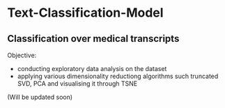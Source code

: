 # Text-Classification-Model

## Classification over medical transcripts
Objective:
* conducting exploratory data analysis on the dataset
* applying various dimensionality reductiong algorithms such truncated SVD, PCA and visualising it through TSNE 

(Will be updated soon)
